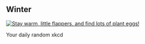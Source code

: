 ## Winter
[![Stay warm, little flappers, and find lots of plant eggs!](https://imgs.xkcd.com/comics/winter.png)](https://xkcd.com/1322/ "Stay warm, little flappers, and find lots of plant eggs!")

Your daily random xkcd
